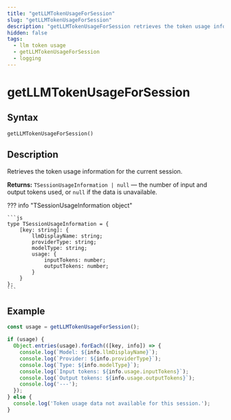```yaml
---
title: "getLLMTokenUsageForSession"
slug: "getLLMTokenUsageForSession"
description: "getLLMTokenUsageForSession retrieves the token usage information for the current session."
hidden: false
tags:
  - llm token usage
  - getLLMTokenUsageForSession
  - logging
---
```


# getLLMTokenUsageForSession

## Syntax

`getLLMTokenUsageForSession()`

## Description

Retrieves the token usage information for the current session.

**Returns:** `TSessionUsageInformation | null` — the number of input and output tokens used, or `null` if the data is unavailable.

??? info "TSessionUsageInformation object" 

    ```js
    type TSessionUsageInformation = {
        [key: string]: {
            llmDisplayName: string;
            providerType: string;
            modelType: string;
            usage: {
                inputTokens: number;
                outputTokens: number;
            }
        }
    };
    ```

## Example

```js
const usage = getLLMTokenUsageForSession();

if (usage) {
  Object.entries(usage).forEach(([key, info]) => {
    console.log(`Model: ${info.llmDisplayName}`);
    console.log(`Provider: ${info.providerType}`);
    console.log(`Type: ${info.modelType}`);
    console.log(`Input tokens: ${info.usage.inputTokens}`);
    console.log(`Output tokens: ${info.usage.outputTokens}`);
    console.log('---');
  });
} else {
  console.log('Token usage data not available for this session.');
}
```
